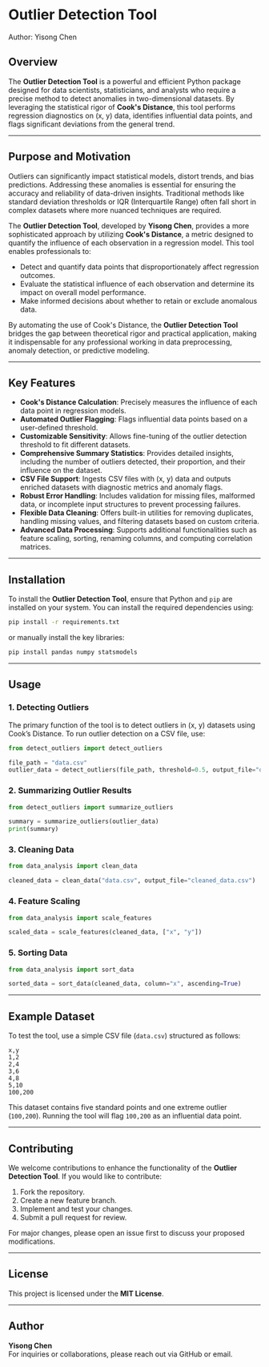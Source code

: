 # Outlier Detection Tool

Author: Yisong Chen

## Overview
The **Outlier Detection Tool** is a powerful and efficient Python package designed for data scientists, statisticians, and analysts who require a precise method to detect anomalies in two-dimensional datasets. By leveraging the statistical rigor of **Cook's Distance**, this tool performs regression diagnostics on (x, y) data, identifies influential data points, and flags significant deviations from the general trend.

----

## Purpose and Motivation

Outliers can significantly impact statistical models, distort trends, and bias predictions. Addressing these anomalies is essential for ensuring the accuracy and reliability of data-driven insights. Traditional methods like standard deviation thresholds or IQR (Interquartile Range) often fall short in complex datasets where more nuanced techniques are required.

The **Outlier Detection Tool**, developed by **Yisong Chen**, provides a more sophisticated approach by utilizing **Cook's Distance**, a metric designed to quantify the influence of each observation in a regression model. This tool enables professionals to:

- Detect and quantify data points that disproportionately affect regression outcomes.
- Evaluate the statistical influence of each observation and determine its impact on overall model performance.
- Make informed decisions about whether to retain or exclude anomalous data.

By automating the use of Cook's Distance, the **Outlier Detection Tool** bridges the gap between theoretical rigor and practical application, making it indispensable for any professional working in data preprocessing, anomaly detection, or predictive modeling.

----

## Key Features

- **Cook's Distance Calculation**: Precisely measures the influence of each data point in regression models.
- **Automated Outlier Flagging**: Flags influential data points based on a user-defined threshold.
- **Customizable Sensitivity**: Allows fine-tuning of the outlier detection threshold to fit different datasets.
- **Comprehensive Summary Statistics**: Provides detailed insights, including the number of outliers detected, their proportion, and their influence on the dataset.
- **CSV File Support**: Ingests CSV files with (x, y) data and outputs enriched datasets with diagnostic metrics and anomaly flags.
- **Robust Error Handling**: Includes validation for missing files, malformed data, or incomplete input structures to prevent processing failures.
- **Flexible Data Cleaning**: Offers built-in utilities for removing duplicates, handling missing values, and filtering datasets based on custom criteria.
- **Advanced Data Processing**: Supports additional functionalities such as feature scaling, sorting, renaming columns, and computing correlation matrices.

----

## Installation

To install the **Outlier Detection Tool**, ensure that Python and `pip` are installed on your system. You can install the required dependencies using:

```bash
pip install -r requirements.txt
```

or manually install the key libraries:

```bash
pip install pandas numpy statsmodels
```

----

## Usage

### 1. Detecting Outliers
The primary function of the tool is to detect outliers in (x, y) datasets using Cook’s Distance. To run outlier detection on a CSV file, use:

```python
from detect_outliers import detect_outliers

file_path = "data.csv"
outlier_data = detect_outliers(file_path, threshold=0.5, output_file="output_with_outliers.csv")
```

### 2. Summarizing Outlier Results

```python
from detect_outliers import summarize_outliers

summary = summarize_outliers(outlier_data)
print(summary)
```

### 3. Cleaning Data

```python
from data_analysis import clean_data

cleaned_data = clean_data("data.csv", output_file="cleaned_data.csv")
```

### 4. Feature Scaling

```python
from data_analysis import scale_features

scaled_data = scale_features(cleaned_data, ["x", "y"])
```

### 5. Sorting Data

```python
from data_analysis import sort_data

sorted_data = sort_data(cleaned_data, column="x", ascending=True)
```

----

## Example Dataset
To test the tool, use a simple CSV file (`data.csv`) structured as follows:

```
x,y
1,2
2,4
3,6
4,8
5,10
100,200
```

This dataset contains five standard points and one extreme outlier (`100,200`). Running the tool will flag `100,200` as an influential data point.

----

## Contributing
We welcome contributions to enhance the functionality of the **Outlier Detection Tool**. If you would like to contribute:

1. Fork the repository.
2. Create a new feature branch.
3. Implement and test your changes.
4. Submit a pull request for review.

For major changes, please open an issue first to discuss your proposed modifications.

----

## License
This project is licensed under the **MIT License**.

----

## Author
**Yisong Chen**  
For inquiries or collaborations, please reach out via GitHub or email.


